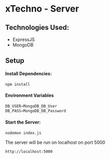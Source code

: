 # xTechno - Server

## Technologies Used:
- ExpressJS
- MongoDB

## Setup

#### Install Dependencies:

```
npm install
```

#### Environment Variables
```javascript
DB_USER=MongoDB_DB_User
DB_PASS=MongoDB_DB_Password
```

#### Start the Server:

```
nodemon index.js
```
The server will be run on localhost on port 5000
```
http://localhost:5000
```